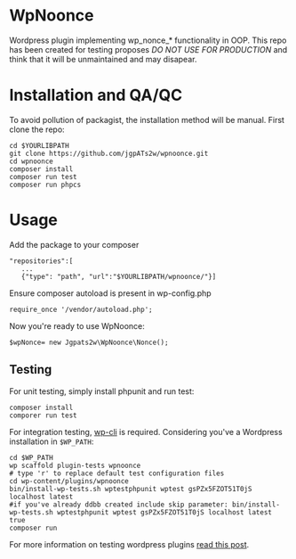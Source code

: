 # WpNoonce
Wordpress plugin implementing wp_nonce_* functionality in OOP.
This repo has been created for testing proposes *DO NOT USE FOR PRODUCTION* and think that it will be unmaintained and may disapear.

 # Installation and QA/QC
 To avoid pollution of packagist, the installation method will be manual.
 First clone the repo:
 ```
cd $YOURLIBPATH
git clone https://github.com/jgpATs2w/wpnoonce.git
cd wpnoonce
composer install
composer run test
composer run phpcs
```

# Usage

Add the package to your composer
 ```composer
"repositories":[
    ...
    {"type": "path", "url":"$YOURLIBPATH/wpnoonce/"}]
```
Ensure composer autoload is present in wp-config.php
 ```
require_once '/vendor/autoload.php';
```
Now you're ready to use WpNoonce:
```
$wpNonce= new Jgpats2w\WpNoonce\Nonce();
```

## Testing

For unit testing, simply install phpunit and run test:
```
composer install
comporer run test
```

For integration testing, [wp-cli](http://wp-cli.org/) is required. Considering you've a Wordpress installation
in `$WP_PATH`:
```
cd $WP_PATH
wp scaffold plugin-tests wpnoonce
# type 'r' to replace default test configuration files
cd wp-content/plugins/wpnoonce
bin/install-wp-tests.sh wptestphpunit wptest gsPZx5FZOT51T0jS localhost latest
#if you've already ddbb created include skip parameter: bin/install-wp-tests.sh wptestphpunit wptest gsPZx5FZOT51T0jS localhost latest true
composer run 
```

For more information on testing wordpress plugins [read this post](https://www.smashingmagazine.com/2017/12/automated-testing-wordpress-plugins-phpunit/).
